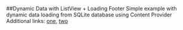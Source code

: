 ##Dynamic Data with ListView + Loading Footer
Simple example with dynamic data loading from SQLite database using Content Provider 
Additional links: [one](https://chrisarriola.wordpress.com/2012/06/15/dynamic-data-with-listview-loading-footer/),
[two](http://www.mysamplecode.com/2012/07/android-listview-load-more-data.html)